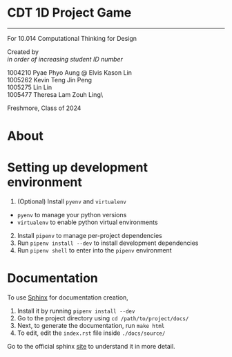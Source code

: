 # CDT 1D Project Game
___

For 10.014 Computational Thinking for Design

Created by\
*in order of increasing student ID number*

1004210 Pyae Phyo Aung @ Elvis Kason Lin\
1005262 Kevin Teng Jin Peng\
1005275 Lin Lin\
1005477 Theresa Lam Zouh Ling\

Freshmore, Class of 2024

# About

# Setting up development environment

1. (Optional) Install `pyenv` and `virtualenv`
  - `pyenv` to manage your python versions
  - `virtualenv` to enable python virtual environments
2. Install `pipenv` to manage per-project dependencies
3. Run `pipenv install --dev` to install development dependencies
4. Run `pipenv shell` to enter into the `pipenv` environment

# Documentation

To use [Sphinx](https://packaging.python.org/tutorials/creating-documentation/) for documentation creation,

1. Install it by running `pipenv install --dev`
2. Go to the project directory using `cd /path/to/project/docs/`
3. Next, to generate the documentation, run `make html`
4. To edit, edit the `index.rst` file inside `./docs/source/`

Go to the official sphinx [site](https://www.sphinx-doc.org/en/master/usage/quickstart.html) to understand it in more detail.
